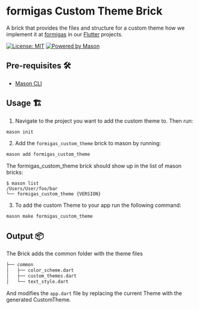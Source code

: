 # formigas Custom Theme Brick

A brick that provides the files and structure for a custom theme how we implement it at [formigas][formigas_link] in our [Flutter][flutter_link] projects.

[![License: MIT][license_badge]][license_link]
[![Powered by Mason][mason_badge]][mason_link]

## Pre-requisites 🛠️

- [Mason CLI][mason_cli_link]

## Usage 🏗️

1. Navigate to the project you want to add the custom theme to. Then run:
```sh
mason init
```
2. Add the `formigas_custom_theme` brick to mason by running:
```sh
mason add formigas_custom_theme
```
The formigas_custom_theme brick should show up in the list of mason bricks:
```
$ mason list
/Users/User/foo/bar
└── formigas_custom_theme {VERSION}
```
3. To add the custom Theme to your app run the following command:
```sh
mason make formigas_custom_theme
```
## Output 📦
The Brick adds the common folder with the theme files
```sh
├── common
│   ├── color_scheme.dart
│   ├── custom_themes.dart
│   └── text_style.dart
```
And modifies the `app.dart` file by replacing the current Theme with the generated CustomTheme.

[license_badge]: https://img.shields.io/badge/license-MIT-blue.svg
[license_link]: https://opensource.org/licenses/MIT
[formigas_link]: https://formigas.io
[mason_link]: https://github.com/felangel/mason
[mason_cli_link]: https://github.com/felangel/mason/tree/master/packages/mason_cli
[mason_badge]: https://img.shields.io/endpoint?url=https%3A%2F%2Ftinyurl.com%2Fmason-badge
[flutter_link]:https://flutter.dev/
